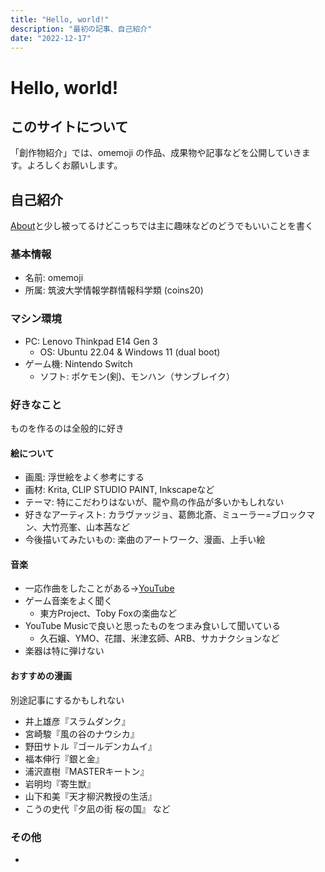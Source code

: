 ```yaml
---
title: "Hello, world!"
description: "最初の記事、自己紹介"
date: "2022-12-17"
---
```


# Hello, world!

## このサイトについて

「創作物紹介」では、omemoji の作品、成果物や記事などを公開していきます。よろしくお願いします。

## 自己紹介

[About](/about)と少し被ってるけどこっちでは主に趣味などのどうでもいいことを書く

### 基本情報

- 名前: omemoji
- 所属: 筑波大学情報学群情報科学類 (coins20)

### マシン環境
- PC: Lenovo Thinkpad E14 Gen 3
  - OS: Ubuntu 22.04 & Windows 11 (dual boot)
- ゲーム機: Nintendo Switch
  - ソフト: ポケモン(剣)、モンハン（サンブレイク） 

### 好きなこと
ものを作るのは全般的に好き
#### 絵について
- 画風: 浮世絵をよく参考にする
- 画材: Krita, CLIP STUDIO PAINT, Inkscapeなど
- テーマ: 特にこだわりはないが、龍や鳥の作品が多いかもしれない
- 好きなアーティスト: カラヴァッジョ、葛飾北斎、ミューラー=ブロックマン、大竹亮峯、山本茜など
- 今後描いてみたいもの: 楽曲のアートワーク、漫画、上手い絵

#### 音楽
- 一応作曲をしたことがある→[YouTube](https://www.youtube.com/channel/UCe1R2Wcu50u9Nm_HkZO6llA)
- ゲーム音楽をよく聞く
  - 東方Project、Toby Foxの楽曲など
- YouTube Musicで良いと思ったものをつまみ食いして聞いている
  - 久石嬢、YMO、花譜、米津玄師、ARB、サカナクションなど 
- 楽器は特に弾けない
#### おすすめの漫画
別途記事にするかもしれない
- 井上雄彦『スラムダンク』
- 宮崎駿『風の谷のナウシカ』
- 野田サトル『ゴールデンカムイ』
- 福本伸行『銀と金』
- 浦沢直樹『MASTERキートン』
- 岩明均『寄生獣』
- 山下和美『天才柳沢教授の生活』
- こうの史代『夕凪の街 桜の国』
など

### その他
- 

